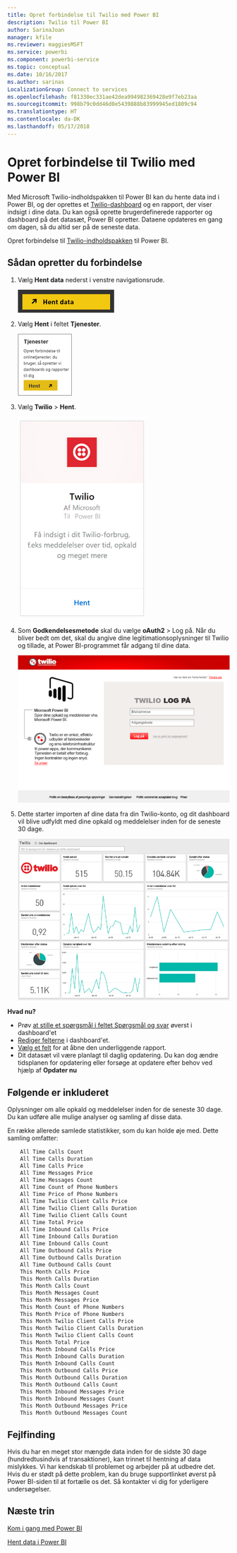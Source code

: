 ```yaml
---
title: Opret forbindelse til Twilio med Power BI
description: Twilio til Power BI
author: SarinaJoan
manager: kfile
ms.reviewer: maggiesMSFT
ms.service: powerbi
ms.component: powerbi-service
ms.topic: conceptual
ms.date: 10/16/2017
ms.author: sarinas
LocalizationGroup: Connect to services
ms.openlocfilehash: f81330ec331ae42dea994982369428e9f7eb23aa
ms.sourcegitcommit: 998b79c0dd46d0e5439888b83999945ed1809c94
ms.translationtype: HT
ms.contentlocale: da-DK
ms.lasthandoff: 05/17/2018
---
```

# <a name="connect-to-twilio-with-power-bi"></a>Opret forbindelse til Twilio med Power BI
Med Microsoft Twilio-indholdspakken til Power BI kan du hente data ind i Power BI, og der oprettes et [Twilio-dashboard](https://powerbi.microsoft.com/integrations/twilio) og en rapport, der viser indsigt i dine data. Du kan også oprette brugerdefinerede rapporter og dashboard på det datasæt, Power BI opretter. Dataene opdateres en gang om dagen, så du altid ser på de seneste data.

Opret forbindelse til [Twilio-indholdspakken](https://app.powerbi.com/getdata/services/twilio) til Power BI.

## <a name="how-to-connect"></a>Sådan opretter du forbindelse
1. Vælg **Hent data** nederst i venstre navigationsrude.
   
   ![](media/service-connect-to-twilio/pbi_getdata.png) 
2. Vælg **Hent** i feltet **Tjenester**.
   
   ![](media/service-connect-to-twilio/pbi_getservices.png) 
3. Vælg **Twilio** \> **Hent**.
   
   ![](media/service-connect-to-twilio/twilio.png)
4. Som **Godkendelsesmetode** skal du vælge **oAuth2** \> Log på. Når du bliver bedt om det, skal du angive dine legitimationsoplysninger til Twilio og tillade, at Power BI-programmet får adgang til dine data.
   
   ![](media/service-connect-to-twilio/pbi_twilio_login.png)
5. Dette starter importen af dine data fra din Twilio-konto, og dit dashboard vil blive udfyldt med dine opkald og meddelelser inden for de seneste 30 dage. 
   
   ![](media/service-connect-to-twilio/pbi_twilio_db.png)

**Hvad nu?**

* Prøv [at stille et spørgsmål i feltet Spørgsmål og svar](power-bi-q-and-a.md) øverst i dashboard'et
* [Rediger felterne](service-dashboard-edit-tile.md) i dashboard'et.
* [Vælg et felt](service-dashboard-tiles.md) for at åbne den underliggende rapport.
* Dit datasæt vil være planlagt til daglig opdatering. Du kan dog ændre tidsplanen for opdatering eller forsøge at opdatere efter behov ved hjælp af **Opdater nu**

## <a name="whats-included"></a>Følgende er inkluderet
Oplysninger om alle opkald og meddelelser inden for de seneste 30 dage. Du kan udføre alle mulige analyser og samling af disse data.

En række allerede samlede statistikker, som du kan holde øje med. Dette samling omfatter:

        All Time Calls Count  
        All Time Calls Duration  
        All Time Calls Price  
        All Time Messages Price  
        All Time Messages Count  
        All Time Count of Phone Numbers  
        All Time Price of Phone Numbers  
        All Time Twilio Client Calls Price  
        All Time Twilio Client Calls Duration  
        All Time Twilio Client Calls Count  
        All Time Total Price  
        All Time Inbound Calls Price  
        All Time Inbound Calls Duration  
        All Time Inbound Calls Count  
        All Time Outbound Calls Price  
        All Time Outbound Calls Duration  
        All Time Outbound Calls Count  
        This Month Calls Price  
        This Month Calls Duration  
        This Month Calls Count  
        This Month Messages Count  
        This Month Messages Price  
        This Month Count of Phone Numbers  
        This Month Price of Phone Numbers  
        This Month Twilio Client Calls Price  
        This Month Twilio Client Calls Duration  
        This Month Twilio Client Calls Count  
        This Month Total Price  
        This Month Inbound Calls Price  
        This Month Inbound Calls Duration  
        This Month Inbound Calls Count  
        This Month Outbound Calls Price  
        This Month Outbound Calls Duration  
        This Month Outbound Calls Count  
        This Month Inbound Messages Price  
        This Month Inbound Messages Count  
        This Month Outbound Messages Price  
        This Month Outbound Messages Count

## <a name="troubleshooting"></a>Fejlfinding
Hvis du har en meget stor mængde data inden for de sidste 30 dage (hundredtusindvis af transaktioner), kan trinnet til hentning af data mislykkes. Vi har kendskab til problemet og arbejder på at udbedre det. Hvis du er stødt på dette problem, kan du bruge supportlinket øverst på Power BI-siden til at fortælle os det. Så kontakter vi dig for yderligere undersøgelser.

## <a name="next-steps"></a>Næste trin
[Kom i gang med Power BI](service-get-started.md)

[Hent data i Power BI](service-get-data.md)

